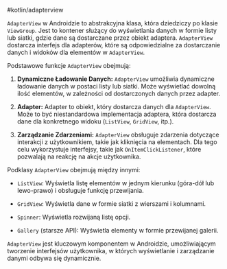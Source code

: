 #kotlin/adapterview 



`AdapterView` w Androidzie to abstrakcyjna klasa, która dziedziczy po klasie `ViewGroup`. Jest to kontener służący do wyświetlania danych w formie listy lub siatki, gdzie dane są dostarczane przez obiekt adaptera. `AdapterView` dostarcza interfejs dla adapterów, które są odpowiedzialne za dostarczanie danych i widoków dla elementów w `AdapterView`.

Podstawowe funkcje `AdapterView` obejmują:

1. **Dynamiczne Ładowanie Danych:** `AdapterView` umożliwia dynamiczne ładowanie danych w postaci listy lub siatki. Może wyświetlać dowolną ilość elementów, w zależności od dostarczonych danych przez adapter.
    
2. **Adapter:** Adapter to obiekt, który dostarcza danych dla `AdapterView`. Może to być niestandardowa implementacja adaptera, która dostarcza dane dla konkretnego widoku (`ListView`, `GridView`, itp.).
    
3. **Zarządzanie Zdarzeniami:** `AdapterView` obsługuje zdarzenia dotyczące interakcji z użytkownikiem, takie jak kliknięcia na elementach. Dla tego celu wykorzystuje interfejsy, takie jak `OnItemClickListener`, które pozwalają na reakcję na akcje użytkownika.
    

Podklasy `AdapterView` obejmują między innymi:

- `ListView`: Wyświetla listę elementów w jednym kierunku (góra-dół lub lewo-prawo) i obsługuje funkcję przewijania.
    
- `GridView`: Wyświetla dane w formie siatki z wierszami i kolumnami.
    
- `Spinner`: Wyświetla rozwijaną listę opcji.
    
- `Gallery` (starsze API): Wyświetla elementy w formie przewijanej galerii.
    

`AdapterView` jest kluczowym komponentem w Androidzie, umożliwiającym tworzenie interfejsów użytkownika, w których wyświetlanie i zarządzanie danymi odbywa się dynamicznie.






